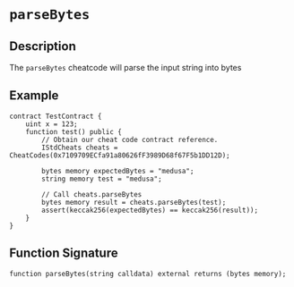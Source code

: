 # `parseBytes`

## Description

The `parseBytes` cheatcode will parse the input string into bytes

## Example

```solidity
contract TestContract {
    uint x = 123;
    function test() public {
        // Obtain our cheat code contract reference.
        IStdCheats cheats = CheatCodes(0x7109709ECfa91a80626fF3989D68f67F5b1DD12D);

        bytes memory expectedBytes = "medusa";
        string memory test = "medusa";

        // Call cheats.parseBytes
        bytes memory result = cheats.parseBytes(test);
        assert(keccak256(expectedBytes) == keccak256(result));
    }
}
```

## Function Signature

```solidity
function parseBytes(string calldata) external returns (bytes memory);
```
